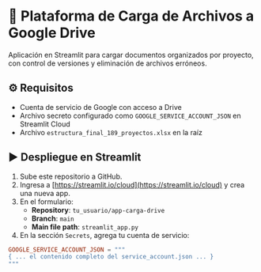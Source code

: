 # 📄 Plataforma de Carga de Archivos a Google Drive

Aplicación en Streamlit para cargar documentos organizados por proyecto, con control de versiones y eliminación de archivos erróneos.

## ⚙️ Requisitos

- Cuenta de servicio de Google con acceso a Drive
- Archivo secreto configurado como `GOOGLE_SERVICE_ACCOUNT_JSON` en Streamlit Cloud
- Archivo `estructura_final_189_proyectos.xlsx` en la raíz

## ▶️ Despliegue en Streamlit

1. Sube este repositorio a GitHub.
2. Ingresa a [https://streamlit.io/cloud](https://streamlit.io/cloud) y crea una nueva app.
3. En el formulario:
   - **Repository**: `tu_usuario/app-carga-drive`
   - **Branch**: `main`
   - **Main file path**: `streamlit_app.py`
4. En la sección `Secrets`, agrega tu cuenta de servicio:

```toml
GOOGLE_SERVICE_ACCOUNT_JSON = """
{ ... el contenido completo del service_account.json ... }
"""
